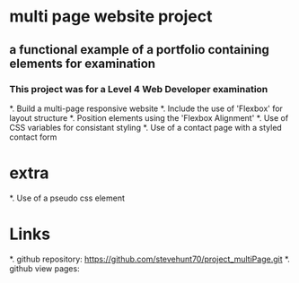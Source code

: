 # multi page website project
## a functional example of a portfolio containing elements for examination
### This project was for a Level 4 Web Developer examination

*. Build a multi-page responsive website
*. Include the use of 'Flexbox' for layout structure
*. Position elements using the 'Flexbox Alignment'
*. Use of CSS variables for consistant styling
*. Use of a contact page with a styled contact form
# extra
*. Use of a pseudo css element

# Links
*. github repository: https://github.com/stevehunt70/project_multiPage.git
*. github view pages: 